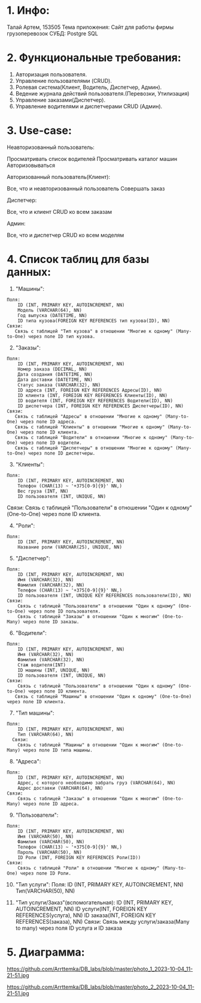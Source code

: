 # 1. Инфо:
Талай Артем, 153505
Тема приложения: Сайт для работы фирмы грузоперевозок
СУБД: Postgre SQL

# 2. Функциональные требования:
  1. Авторизация пользователя.
  2. Управление пользователями (CRUD).
  3. Ролевая система(Клиент, Водитель, Диспетчер, Админ).
  4. Ведение журнала действий пользователя.(Перевозки, Утилизация)
  5. Управление заказами(Диспетчер).
  6. Управление водителями и диспетчерами CRUD (Админ).

# 3. Use-case:
Неавторизованный пользователь:

  Просматривать список водителей
  Просматривать каталог машин
  Авторизовываться 
  
Авторизованный пользователь(Клиент):
  
  Все, что и неавторизованный пользователь
  Совершать заказ
  
Диспетчер:
  
  Все, что и клиент
  CRUD ко всем заказам
  
Админ:

  Все, что и диспетчер
  CRUD ко всем моделям
     
# 4. Список таблиц для базы данных:
  1. "Машины":

    Поля:
        ID (INT, PRIMARY KEY, AUTOINCREMENT, NN)
        Модель (VARCHAR(64), NN)
        Год выпуска (DATETIME, NN)
        ID типа кузова(FOREIGN KEY REFERENCES тип кузова(ID), NN)
    Связи:  
       Связь с таблицей "Тип кузова" в отношении "Многие к одному" (Many-to-One) через поле ID тип кузова.

  2. "Заказы":

    Поля:
        ID (INT, PRIMARY KEY, AUTOINCREMENT, NN)
        Номер заказа (DECIMAL, NN)
        Дата создания (DATETIME, NN)
        Дата доставки (DATETIME, NN)
        Статус заказа (VARCHAR(32), NN)
        ID адреса (INT, FOREIGN KEY REFERENCES Адресы(ID), NN)
        ID клиента (INT, FOREIGN KEY REFERENCES Клиенты(ID), NN)
        ID водителя (INT, FOREIGN KEY REFERENCES Водители(ID), NN)
        ID диспетчера (INT, FOREIGN KEY REFERENCES Диспетчеры(ID), NN)      
    Связи:
       Связь с таблицей "Адресы" в отношении "Многие к одному" (Many-to-One) через поле ID адреса.
       Связь с таблицей "Клиенты" в отношении "Многие к одному" (Many-to-One) через поле ID клиента.
       Связь с таблицей "Водители" в отношении "Многие к одному" (Many-to-One) через поле ID водители.
       Связь с таблицей "Диспетчеры" в отношении "Многие к одному" (Many-to-One) через поле ID диспетчеры.


  3. "Клиенты":

    Поля:
        ID (INT, PRIMARY KEY, AUTOINCREMENT, NN)
        Телефон (CHAR(13) ~ '+375[0-9]{9}' NN,) 
        Вес груза (INT, NN)
        ID пользователя (INT, UNIQUE, NN)
   Связи:
       Связь с таблицей "Пользователи" в отношении "Один к одному" (One-to-One) через поле ID клиента.

  4. "Роли":

    Поля:
        ID (INT, PRIMARY KEY, AUTOINCREMENT, NN)
        Название роли (VARCHAR(25), UNIQUE, NN)

  5. "Диспетчер":

    Поля:
        ID (INT, PRIMARY KEY, AUTOINCREMENT, NN)
        Имя (VARCHAR(32), NN)
        Фамилия (VARCHAR(32), NN)
        Телефон (CHAR(13) ~ '+375[0-9]{9}' NN,)
        ID пользователя (INT, UNIQUE KEY REFERENCES пользователи(ID), NN)
    Связи:
        Связь с таблицей "Пользователи" в отношении "Один к одному" (One-to-One) через поле ID пользователя.
        Связь с таблицей "Заказы" в отношении "Один к многим" (One-to-Many) через поле ID заказы.

  6. "Водители":

    Поля:
        ID (INT, PRIMARY KEY, AUTOINCREMENT, NN)
        Имя (VARCHAR(32), NN)
        Фамилия (VARCHAR(32), NN)
        Стаж водителя(INT)
        ID машины (INT, UNIQUE, NN)
        ID пользователя (INT, UNIQUE, NN)
    Связи:
        Связь с таблицей "Пользователи" в отношении "Один к одному" (One-to-One) через поле ID клиента.
       Связь с таблицей "Машины" в отношении "Один к одному" (One-to-One) через поле ID клиента.
       
  7. "Тип машины":
    
    Поля:
        ID (INT, PRIMARY KEY, AUTOINCREMENT, NN)
        Тип (VARCHAR(64), NN)
      Связи:
        Связь с таблицей "Машины" в отношении "Один к многим" (One-to-Many) через поле ID типа машины.
        
  8. "Адреса":
      
    Поля:
        ID (INT, PRIMARY KEY, AUTOINCREMENT, NN)
        Адрес, с которого необходимо забрать груз (VARCHAR(64), NN)
        Адрес доставки (VARCHAR(64), NN)
    Связи:
        Связь с таблицей "Заказы" в отношении "Один к многим" (One-to-Many) через поле ID адреса.
      
  9. "Пользователи":

    Поля:
        ID (INT, PRIMARY KEY, AUTOINCREMENT, NN)
        Имя (VARCHAR(50), NN)
        Фамилия (VARCHAR(50), NN)
        Телефон (CHAR(13) ~ '+375[0-9]{9}' NN,)
        Пароль (VARCHAR(50), NN)
        ID Роли (INT, FOREIGN KEY REFERENCES Роли(ID))
    Связи:
        Связь с таблицей "Роли" в отношении "Многие к одному" (Many-to-One) через поле ID Роли.

  10. "Тип услуги":
    Поля:
        ID (INT, PRIMARY KEY, AUTOINCREMENT, NN)
        Тип(VARCHAR(50), NN)
      
  11. "Тип услуги/Заказ"(вспомогательная):
        ID (INT, PRIMARY KEY, AUTOINCREMENT, NN)
        ID услуги(INT, FOREIGN KEY REFERENCES(услуга), NN)
        ID заказа(INT, FOREIGN KEY REFERENCES(заказа), NN)
    Связи:
        Связь между услуги/заказа(Many to many) через поля ID услуга и ID заказа
      
        


    
# 5. Диаграмма: 
https://github.com/Arrttemka/DB_labs/blob/master/photo_1_2023-10-04_11-21-51.jpg

https://github.com/Arrttemka/DB_labs/blob/master/photo_2_2023-10-04_11-21-51.jpg
